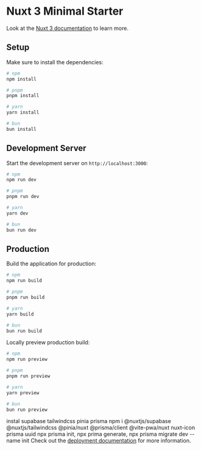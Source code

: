# Nuxt 3 Minimal Starter

Look at the [Nuxt 3 documentation](https://nuxt.com/docs/getting-started/introduction) to learn more.

## Setup

Make sure to install the dependencies:

```bash
# npm
npm install

# pnpm
pnpm install

# yarn
yarn install

# bun
bun install
```

## Development Server

Start the development server on `http://localhost:3000`:

```bash
# npm
npm run dev

# pnpm
pnpm run dev

# yarn
yarn dev

# bun
bun run dev
```

## Production

Build the application for production:

```bash
# npm
npm run build

# pnpm
pnpm run build

# yarn
yarn build

# bun
bun run build
```

Locally preview production build:

```bash
# npm
npm run preview

# pnpm
pnpm run preview

# yarn
yarn preview

# bun
bun run preview
```
instal supabase tailwindcss pinia prisma
npm i @nuxtjs/supabase @nuxtjs/tailwindcss @pinia/nuxt @prisma/client @vite-pwa/nuxt nuxt-icon prisma uuid
npx prisma init, npx prima generate, npx prisma migrate dev --name init
Check out the [deployment documentation](https://nuxt.com/docs/getting-started/deployment) for more information.
